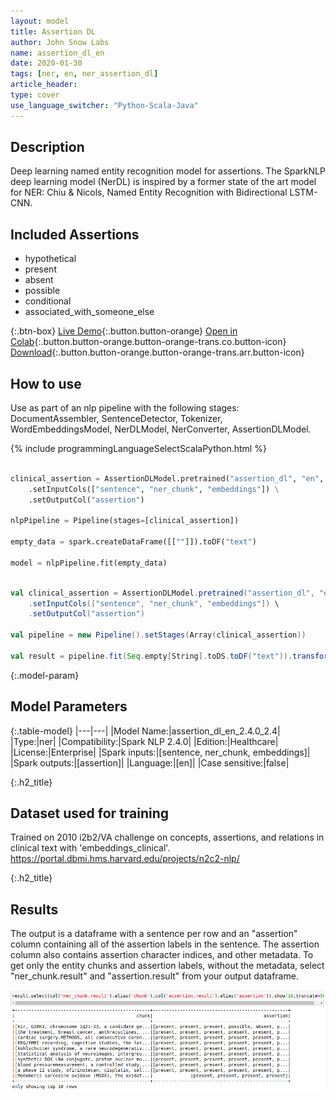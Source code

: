 ```yaml
---
layout: model
title: Assertion DL
author: John Snow Labs
name: assertion_dl_en
date: 2020-01-30
tags: [ner, en, ner_assertion_dl]
article_header:
type: cover
use_language_switcher: "Python-Scala-Java"
---
```


## Description

Deep learning named entity recognition model for assertions. The SparkNLP deep learning model (NerDL) is inspired by a former state of the art model for NER: Chiu & Nicols, Named Entity Recognition with Bidirectional LSTM-CNN.

## Included Assertions

 - hypothetical
 - present
 - absent
 - possible
 - conditional
 - associated_with_someone_else 

{:.btn-box}
[Live Demo](){:.button.button-orange}
[Open in Colab](https://github.com/JohnSnowLabs/spark-nlp-workshop/blob/master/tutorials/Certification_Trainings/Healthcare/2.Clinical_Assertion_Model.ipynb){:.button.button-orange.button-orange-trans.co.button-icon}
[Download](https://s3.amazonaws.com/auxdata.johnsnowlabs.com/clinical/models/assertion_dl_en_2.4.0_2.4_1580237286004.zip){:.button.button-orange.button-orange-trans.arr.button-icon}


## How to use

Use as part of an nlp pipeline with the following stages: DocumentAssembler, SentenceDetector, Tokenizer, WordEmbeddingsModel, NerDLModel, NerConverter, AssertionDLModel.

{% include programmingLanguageSelectScalaPython.html %}


```python

clinical_assertion = AssertionDLModel.pretrained("assertion_dl", "en", "clinical/models") \
    .setInputCols(["sentence", "ner_chunk", "embeddings"]) \
    .setOutputCol("assertion")
    
nlpPipeline = Pipeline(stages=[clinical_assertion])

empty_data = spark.createDataFrame([[""]]).toDF("text")

model = nlpPipeline.fit(empty_data)

```

```scala

val clinical_assertion = AssertionDLModel.pretrained("assertion_dl", "en", "clinical/models") \
    .setInputCols(["sentence", "ner_chunk", "embeddings"]) \
    .setOutputCol("assertion")

val pipeline = new Pipeline().setStages(Array(clinical_assertion))

val result = pipeline.fit(Seq.empty[String].toDS.toDF("text")).transform(data)


```
{:.model-param}
## Model Parameters

{:.table-model}
|---|---|
|Model Name:|assertion_dl_en_2.4.0_2.4|
|Type:|ner|
|Compatibility:|Spark NLP 2.4.0|
|Edition:|Healthcare|
|License:|Enterprise|
|Spark inputs:|[sentence, ner_chunk, embeddings]|
|Spark outputs:|[assertion]|
|Language:|[en]|
|Case sensitive:|false|

{:.h2_title}
## Dataset used for training
Trained on 2010 i2b2/VA challenge on concepts, assertions, and relations in clinical text with 'embeddings_clinical'.
https://portal.dbmi.hms.harvard.edu/projects/n2c2-nlp/

{:.h2_title}
## Results
The output is a dataframe with a sentence per row and an "assertion" column containing all of the assertion labels in the sentence. The assertion column also contains assertion character indices, and other metadata. To get only the entity chunks and assertion labels, without the metadata, select "ner_chunk.result" and "assertion.result" from your output dataframe.

![image](\assets\images\assertiondl.png) 
